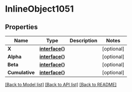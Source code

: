 # InlineObject1051

## Properties

Name | Type | Description | Notes
------------ | ------------- | ------------- | -------------
**X** | [**interface{}**](.md) |  | [optional] 
**Alpha** | [**interface{}**](.md) |  | [optional] 
**Beta** | [**interface{}**](.md) |  | [optional] 
**Cumulative** | [**interface{}**](.md) |  | [optional] 

[[Back to Model list]](../README.md#documentation-for-models) [[Back to API list]](../README.md#documentation-for-api-endpoints) [[Back to README]](../README.md)


